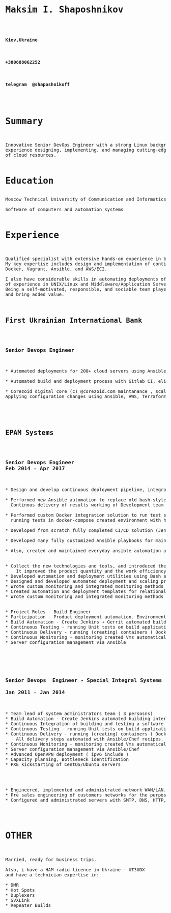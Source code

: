 <pre>

<h1>Maksim I. Shaposhnikov </h1>

<h4>Kiev,Ukraine</h4> 
<h4>+380688062252</h4>
<h4>telegram  @shaposhnikoff<h4>

<h1>Summary </h1>

Innovative Senior DevOps Engineer with a strong Linux background and 15+ years of 
experience designing, implementing, and managing cutting-edge deployment automation 
of cloud resources.

<h1>Education</h1>
Moscow Technical University of Communication and Informatics (MTUCI) 1992 - 1997

Software of computers and automation systems

<h1>Experience</h1>

Qualified specialist with extensive hands-on experience in build engineering, configuration management, and DevOps engineering.
My key expertise includes design and implementation of continuous integration, delivery, and deployment using Java, Jenkins, Git, 
Docker, Vagrant, Ansible, and AWS/EC2.

I also have considerable skills in automating deployments of Java appllications with Tomcat, and AWS, as well as almost 20 years 
of experience in UNIX/Linux and Middleware/Application Server administration experience.
Being a self-motivated, responsible, and sociable team player, I can use my technical expertise to implement quality solutions 
and bring added value.


<h2>First Ukrainian International Bank</h2>

<h3>Senior Devops Engineer                                                                  Apr, 2017 - Now </h3>

* Automated deployments for 200+ cloud servers using Ansible ,Terraform and Bash.

* Automated build and deployment process with Gitlab CI, eliminating 80% of manual work

* Corezoid digital core (c) @corezoid.com maintanance , scaling, deployment , support , monitoring and configuration management.
Applying configuration changes using Ansible, AWS, Terraform, Packer, etc.




<h2>EPAM Systems </h2>

<h3>Senior Devops Engineer
Feb 2014 - Apr 2017 </h3>

* Design and develop continuous deployment pipeline, integrating Test-Kitchen, Docker, Git , Jenkins and Ansible across geographically separated hosting zones in AWS.

* Performed new Ansible automation to replace old-bash-style scripting tools to provide Continous integration / 
  Continous delivery of results working of Development team

* Performed custom Docker integration solution to run test suites ( functional, unit, web, integration tests ) - 
  running tests in docker-compose created environment with hybris image and wide range of mysql database versions.

* Developed from scratch fully completed CI/CD solution (Jenkins/Docker/Ansible based) to build and deploy artifacts starting from git pull and ending to checking Hybris startup logs and email notification to dev team members.

* Developed many fully customized Ansible playbooks for maintanence next application on customer cloud - Apache Solr Cluster, SMTP server Postfix. 

* Also, created and maintained everyday ansible automation and special automated branch to GoLive production environment's


* Collect the new technologies and tools, and introduced them to the client; in which way it helped the company build up an agile development environment. 
    It improved the product quantity and the work efficiency.
* Developed automation and deployment utilities using Bash and Ansible.
* Designed and developed automated deployment and scaling processes based on Docker and Ansible for a wide range of server types and application tiers, including Elasticsearch, Tomcat, Varnish And SOLR Clusters.
* Wrote custom monitoring and integrated monitoring methods into deployment processes to develop self-healing solutions.
* Created automation and deployment templates for relational databases (standalone and RDS).
* Wrote custom monitoring and integrated monitoring methods into deployment processes to develop self-healing solutions (Zabbix && Ansible ).


* Project Roles - Build Engineer 
* Participation - Product deployment automation. Environment configuration and setup. CI configuration, job creation, lobs flow configuration and maintenance.
* Build Automation - Create Jenkins + Gerrit automated building internal projects. Continuous Integration of building and testing a software projects continuously, each time new changes are made.
* Continuous Testing - running Unit tests on build applications on previous step.
* Continuous Delivery - running (creating) containers ( Docker/Vagrant) and running applications inside it for developers proposes. All delivery steps automated with Ansible recipes.
* Continuous Monitoring - monitoring created Vms automatically with Zabbix agent orchestration via Ansible
* Server configuration management via Ansible





<h3>Senior Devops  Engineer - Special Integral Systems

Jan 2011 - Jan 2014 </h3>

* Team lead of system administrators team ( 3 persosns)
* Build Automation - Create Jenkins automated building internal projects..
* Continuous Integration of building and testing a software projects continuously, each time new changes are made.
* Continuous Testing - running Unit tests on build applications on previous step.
* Continuous Delivery - running (creating) containers ( Docker/Vagrant) and running applications inside it for developers proposes. 
    All delivery steps automated with Ansible/Chef recipes.
* Continuous Monitoring - monitoring created Vms automatically with Zabbix agent orchestration via Ansible
* Server configuration management via Ansible/Chef
* Advanced OpenVPN deployment ( ipv6 include )
* Capacity planning, Bottleneck identification
* PXE kickstarting of CentOS/Ubuntu servers




* Engineered, implemented and administrated network WAN/LAN. Provided technical support for Cisco and software routers OS FreeBSD (zebra).
* Pre sales engineering of customers networks for the purpose of discovering.
* Configured and administrated servers with SMTP, DNS, HTTP, RADIUS, VPN, PPPoE, PPtP, DHCP. Programming Shell, PHP a little .



<h1>OTHER</h1>

Married, ready for business trips.

Also, i have a HAM radio licence in Ukraine - UT3UDX
and have a technician expertise in:

* DMR
* Hot Spots
* Duplexers
* SVXLink
* Repeater Builds


</pre>
